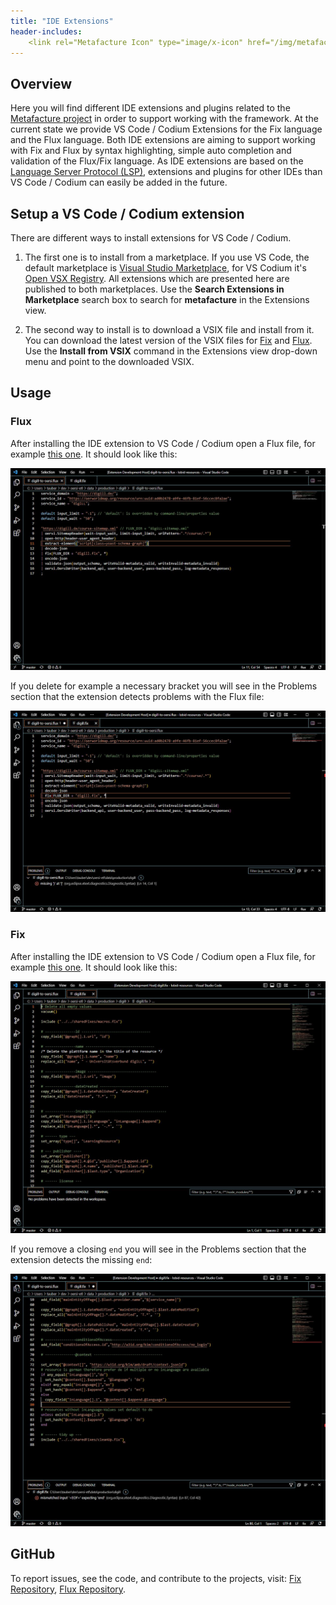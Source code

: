 ```yaml
---
title: "IDE Extensions"
header-includes:
    <link rel="Metafacture Icon" type="image/x-icon" href="/img/metafacture-icon.png">
---
```


## Overview
Here you will find different IDE extensions and plugins related to the [Metafacture project](https://metafacture.org) in order to support working with the framework. At the current state we provide VS Code / Codium Extensions for the Fix language and the Flux language. Both IDE extensions are aiming to support working with Fix and Flux by syntax highlighting, simple auto completion and validation of the Flux/Fix language.
As IDE extensions are based on the [Language Server Protocol (LSP)](https://microsoft.github.io/language-server-protocol/), extensions and plugins for other IDEs than VS Code / Codium can easily be added in the future.

## Setup a VS Code / Codium extension
There are different ways to install extensions for VS Code / Codium.

1. The first one is to install from a marketplace. If you use VS Code, the default marketplace is [Visual Studio Marketplace](https://marketplace.visualstudio.com/vscode), for VS Codium it's [Open VSX Registry](https://open-vsx.org/). All extensions which are presented here are published to both marketplaces. Use the **Search Extensions in Marketplace** search box to search for **metafacture** in the Extensions view.

2. The second way to install is to download a VSIX file and install from it. You can download the latest version of the VSIX files for [Fix](https://www.metafacture.org/ide-extensions/fix.vsix) and [Flux](https://www.metafacture.org/ide-extensions/flux.vsix). Use the **Install from VSIX** command in the Extensions view drop-down menu and point to the downloaded VSIX.


## Usage

### Flux

After installing the IDE extension to VS Code / Codium open a Flux file, for example [this one](https://gitlab.com/oersi/oersi-etl/-/blob/master/data/production/digill/digill-to-oersi.flux). It should look like this:

<img src="/img/digill-to-oersi_flux.JPG" alt="Flux editor" style="max-width:100%"/>

If you delete for example a necessary bracket you will see in the Problems section that the extension detects problems with the Flux file:

<img src="/img/digill-to-oersi_flux_problem.JPG" alt="Flux editor with problems" style="max-width:100%"/>

### Fix

After installing the IDE extension to VS Code / Codium open a Flux file, for example [this one](https://gitlab.com/oersi/oersi-etl/-/blob/master/data/production/digill/digill.fix). It should look like this:

<img src="/img/digill_fix.JPG" alt="Fix editor" style="max-width:100%"/>

If you remove a closing `end` you will see in the Problems section that the extension detects the missing `end`:

<img src="/img/digill_fix_problem.JPG" alt="Fix editor with problems" style="max-width:100%"/>

## GitHub

To report issues, see the code, and contribute to the projects, visit: [Fix Repository](https://github.com/metafacture/metafacture-fix), [Flux Repository](https://github.com/metafacture/metafacture-flux).
